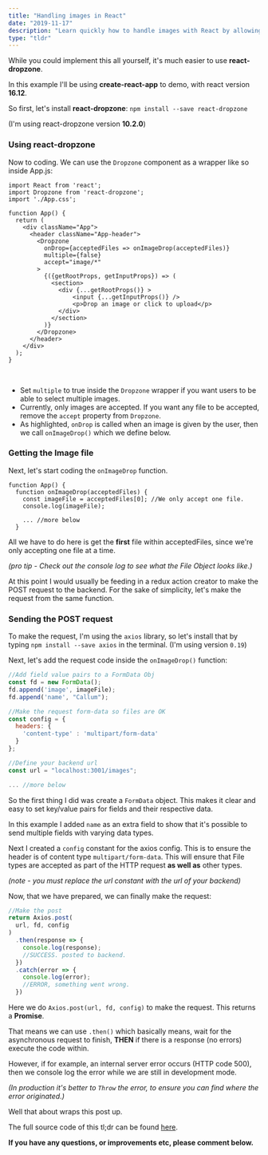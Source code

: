 ```yaml
---
title: "Handling images in React"
date: "2019-11-17"
description: "Learn quickly how to handle images with React by allowing users to select images, then send those images to the backend."
type: "tldr"
---
```


While you could implement this all yourself, it's much easier to use **react-dropzone**.

In this example I'll be using **create-react-app** to demo, with react version **16.12**.

So first, let's install **react-dropzone**: `npm install --save react-dropzone`

(I'm using react-dropzone version **10.2.0**)

### Using react-dropzone

Now to coding. We can use the `Dropzone` component as a wrapper like so inside App.js:

```jsx{10}
import React from 'react';
import Dropzone from 'react-dropzone';
import './App.css';

function App() {  
  return (
    <div className="App">
      <header className="App-header">
        <Dropzone 
          onDrop={acceptedFiles => onImageDrop(acceptedFiles)}
          multiple={false}
          accept="image/*"
        >
          {({getRootProps, getInputProps}) => (
            <section>
              <div {...getRootProps()} >
                  <input {...getInputProps()} />
                  <p>Drop an image or click to upload</p>
              </div>
            </section>
          )}
        </Dropzone>
      </header>
    </div>
  );
}
```
<br>

- Set `multiple` to true inside the `Dropzone` wrapper if you want users to be able to select multiple images.
- Currently, only images are accepted. If you want any file to be accepted, remove the `accept` property from `Dropzone`.
- As highlighted, `onDrop` is called when an image is given by the user, then we call `onImageDrop()` which we define below.

### Getting the Image file

Next, let's start coding the `onImageDrop` function.

```jsx{3}
function App() {
  function onImageDrop(acceptedFiles) {
    const imageFile = acceptedFiles[0]; //We only accept one file.
    console.log(imageFile);

    ... //more below
  }
```

All we have to do here is get the **first** file within acceptedFiles, since we're only accepting one file at a time. 

*(pro tip - Check out the console log to see what the File Object looks like.)*

At this point I would usually be feeding in a redux action creator to make the POST request to the backend. For the sake of simplicity, let's make the request from the same function.

### Sending the POST request

To make the request, I'm using the `axios` library, so let's install that by typing `npm install --save axios` in the terminal.
(I'm using version `0.19`)

Next, let's add the request code inside the `onImageDrop()` function:

```jsx
//Add field value pairs to a FormData Obj
const fd = new FormData();
fd.append('image', imageFile);
fd.append('name', "Callum");

//Make the request form-data so files are OK
const config = {
  headers: {
    'content-type' : 'multipart/form-data'
  }
};

//Define your backend url
const url = "localhost:3001/images";

... //more below
```

So the first thing I did was create a `FormData` object. This makes it clear and easy to set key/value pairs for fields and their respective data.

In this example I added `name` as an extra field to show that it's possible to send multiple fields with varying data types.

Next I created a `config` constant for the axios config.
This is to ensure the header is of content type `multipart/form-data`. This will ensure that File types are accepted as part of the HTTP request **as well as** other types.

*(note - you must replace the url constant with the url of your backend)*

Now, that we have prepared, we can finally make the request:

```jsx
//Make the post
return Axios.post(
  url, fd, config
)
  .then(response => {
    console.log(response);
    //SUCCESS. posted to backend.
  })
  .catch(error => {
    console.log(error);
    //ERROR, something went wrong.
  })
```

Here we do `Axios.post(url, fd, config)` to make the request. This returns a **Promise**.

That means we can use `.then()` which basically means, wait for the asynchronous request to finish, **THEN** if there is a response (no errors) execute the code within.

However, if for example, an internal server error occurs (HTTP code 500), then we console log the error while we are still in development mode. 

*(In production it's better to `Throw` the error, to ensure you can find where the error originated.)*

Well that about wraps this post up.

The full source code of this tl;dr can be found [here](https://github.com/CallumHemsley/tldr-examples/tree/master/handling-images).

**If you have any questions, or improvements etc, please comment below.**